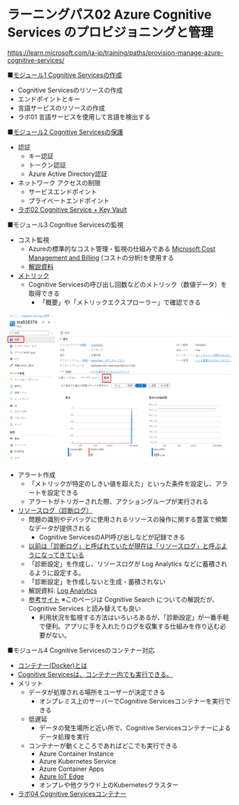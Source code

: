 # ラーニングパス02 Azure Cognitive Services のプロビジョニングと管理

https://learn.microsoft.com/ja-jp/training/paths/provision-manage-azure-cognitive-services/

■[モジュール1 Cognitive Servicesの作成](lp02-m01.md)

- Cognitive Servicesのリソースの作成
- エンドポイントとキー
- 言語サービスのリソースの作成
- ラボ01 言語サービスを使用して言語を検出する

■[モジュール2 Cognitive Servicesの保護](lp02-m02.md)

- 認証
  - キー認証
  - トークン認証
  - Azure Active Directory認証
- ネットワーク アクセスの制限
  - サービスエンドポイント
  - プライベートエンドポイント
- [ラボ02 Cognitive Service + Key Vault](lab02.md)

■モジュール3 Cognitive Servicesの監視

- コスト監視
  - Azureの標準的なコスト管理・監視の仕組みである [Microsoft Cost Management and Billing](https://learn.microsoft.com/ja-jp/azure/cost-management-billing/cost-management-billing-overview) (コストの分析)を使用する
  - [解説資料](../AZ-304/mod12-01-cost-management.md)
- [メトリック](https://learn.microsoft.com/ja-jp/azure/search/monitor-azure-cognitive-search#monitor-metrics)
  - Cognitive Servicesの呼び出し回数などのメトリック（数値データ）を取得できる
    - 「概要」や「メトリックエクスプローラー」で確認できる

![](images/ss-2023-04-05-09-17-47.png)

- アラート作成
  - 「メトリックが特定のしきい値を超えた」といった条件を設定し、アラートを設定できる
  - アラートがトリガーされた際、アクショングループが実行される
- [リソースログ（診断ログ）](https://learn.microsoft.com/ja-jp/azure/cognitive-services/diagnostic-logging)
  - 問題の識別やデバッグに使用されるリソースの操作に関する豊富で頻繁なデータが提供される
    - Cognitive ServicesのAPI呼び出しなどが記録できる
  - [以前は「診断ログ」と呼ばれていたが現在は「リソースログ」と呼ぶようになってきている](https://learn.microsoft.com/ja-jp/azure/azure-monitor/essentials/resource-logs-schema)
  - 「診断設定」を作成し、リソースログが Log Analytics などに蓄積されるように設定する。
  - 「診断設定」を作成しないと生成・蓄積されない
  - 解説資料: [Log Analytics](../log-analytics/log-analytics.md)
  - [参考サイト](https://blog.johtani.info/blog/2020/05/26/logging-azure-search-request/) ※このページは Cognitive Search についての解説だが、Cognitive Services と読み替えても良い
    - 利用状況を監視する方法はいろいろあるが、「診断設定」が一番手軽で便利。アプリに手を入れたりログを収集する仕組みを作り込む必要がない。

■モジュール4 Cognitive Servicesのコンテナー対応

- [コンテナー(Docker)とは](../AZ-400/mod15.md)
- [Cognitive Servicesは、コンテナー内でも実行できる。](https://learn.microsoft.com/ja-jp/azure/cognitive-services/cognitive-services-container-support)
- メリット
  - データが処理される場所をユーザーが決定できる
    - オンプレミス上のサーバーでCognitive Servicesコンテナーを実行できる
  - 低遅延
    - データの発生場所と近い所で、Cognitive Servicesコンテナーによるデータ処理を実行
  - コンテナーが動くところであればどこでも実行できる
    - Azure Container Instance
    - Azure Kubernetes Service
    - Azure Container Apps
    - [Azure IoT Edge](../AZ-305/sql-edge.md)
    - オンプレや他クラウド上のKubernetesクラスター
- [ラボ04 Cognitive Servicesコンテナー](lab04.md)


